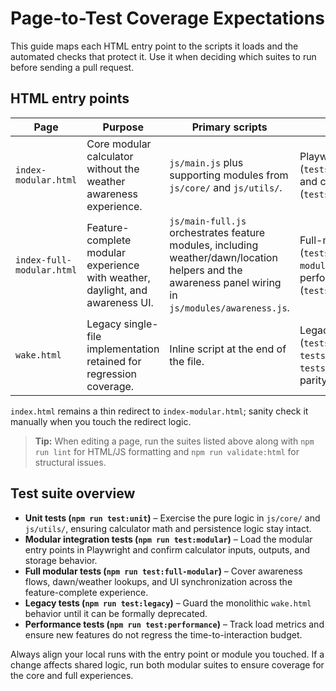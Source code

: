 # Page-to-Test Coverage Expectations

This guide maps each HTML entry point to the scripts it loads and the automated checks that protect it. Use it when deciding which suites to run before sending a pull request.

## HTML entry points

| Page | Purpose | Primary scripts | Automated coverage |
| --- | --- | --- | --- |
| `index-modular.html` | Core modular calculator without the weather awareness experience. | `js/main.js` plus supporting modules from `js/core/` and `js/utils/`. | Playwright modular suite (`tests/integration/modular.test.js`) and calculator/storage unit tests (`tests/unit/*.test.js`). |
| `index-full-modular.html` | Feature-complete modular experience with weather, daylight, and awareness UI. | `js/main-full.js` orchestrates feature modules, including weather/dawn/location helpers and the awareness panel wiring in `js/modules/awareness.js`. | Full-modular Playwright suite (`tests/integration/full-modular.test.js`) plus the performance probe (`tests/performance/load.spec.js`). |
| `wake.html` | Legacy single-file implementation retained for regression coverage. | Inline script at the end of the file. | Legacy Playwright coverage (`tests/core.spec.js`, `tests/ui.spec.js`, `tests/weather.spec.js`) to ensure parity until retirement. |

`index.html` remains a thin redirect to `index-modular.html`; sanity check it manually when you touch the redirect logic.

> **Tip:** When editing a page, run the suites listed above along with `npm run lint` for HTML/JS formatting and `npm run validate:html` for structural issues.

## Test suite overview

- **Unit tests (`npm run test:unit`)** – Exercise the pure logic in `js/core/` and `js/utils/`, ensuring calculator math and persistence logic stay intact.
- **Modular integration tests (`npm run test:modular`)** – Load the modular entry points in Playwright and confirm calculator inputs, outputs, and storage behavior.
- **Full modular tests (`npm run test:full-modular`)** – Cover awareness flows, dawn/weather lookups, and UI synchronization across the feature-complete experience.
- **Legacy tests (`npm run test:legacy`)** – Guard the monolithic `wake.html` behavior until it can be formally deprecated.
- **Performance tests (`npm run test:performance`)** – Track load metrics and ensure new features do not regress the time-to-interaction budget.

Always align your local runs with the entry point or module you touched. If a change affects shared logic, run both modular suites to ensure coverage for the core and full experiences.
